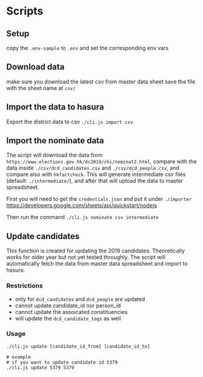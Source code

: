 # Scripts

## Setup

copy the `.env-sample` to `.env`
and set the corresponding env vars

## Download data

make sure you download the latest csv from master data sheet
save the file with the sheet name at `csv/`

## Import the data to hasura

Export the district data to csv
`./cli.js import csv`

## Import the nominate data

The script will download the data from `https://www.elections.gov.hk/dc2019/chi/nominat2.html`, compare with the data inside `./csv/dcd_candidates.csv` and `./csv/dcd_people.csv`, and compare also with `hkfactcheck`. This will generate intermediate csv files (default: `./intermediate/`), and after that will upload the data to master spreadsheet.

First you will need to get the `credentials.json` and put it under `./importer`
https://developers.google.com/sheets/api/quickstart/nodejs

Then run the command
`./cli.js nominate csv intermediate`

## Update candidates

This function is created for updating the 2019 candidates. Theoretically works for older year but not yet tested throughly. The script will automatically fetch the data from master data spreadsheet and import to hasura.

### Restrictions

- only for `dcd_candidates` and `dcd_people` are updated
- cannot update candidate_id nor person_id
- cannot update the assoicated constituencies
- will update the `dcd_candidate_tags` as well

### Usage

```
./cli.js update [candidate_id_from] [candidate_id_to]

# example
# if you want to update candidate id 5379
./cli.js update 5379 5379
```

